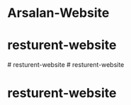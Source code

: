 # Arsalan-Website
# resturent-website
#   r e s t u r e n t - w e b s i t e  
 # resturent-website
# resturent-website
